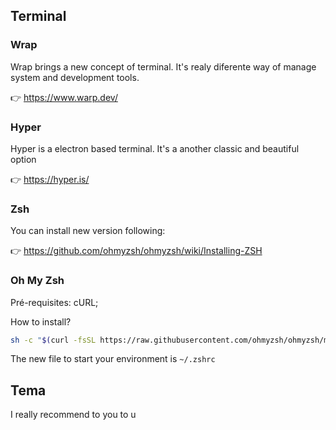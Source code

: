 ## Terminal

### Wrap

Wrap brings a new concept of terminal. It's realy diferente way of manage system and development tools.

👉 https://www.warp.dev/

### Hyper

Hyper is a electron based terminal. It's a another classic and beautiful option

👉 https://hyper.is/

### Zsh

You can install new version following:

👉 https://github.com/ohmyzsh/ohmyzsh/wiki/Installing-ZSH

### Oh My Zsh

Pré-requisites: cURL;

How to install?

```bash
sh -c "$(curl -fsSL https://raw.githubusercontent.com/ohmyzsh/ohmyzsh/master/tools/install.sh)"
```

The new file to start your environment is `~/.zshrc`

## Tema

I really recommend to you to u